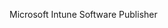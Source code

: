 <Token xmlns:xlink="http://www.w3.org/1999/xlink">Microsoft Intune Software Publisher</Token>

<!--HONumber=May16_HO1-->


